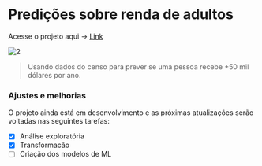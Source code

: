 # Predições sobre renda de adultos 
Acesse o projeto aqui -> [Link](https://github.com/matheussrf/Data-Science/blob/main/Notebook%2001%20-%20predi%C3%A7%C3%B5es%20sobre%20renda%20de%20aldultos/%5BEM_DESENVOLVIMENTO%5DMachine%20Learning%20para%20prever%20se%20uma%20pessoa%20recebe%20mais%20de%2050%20mil%20d%C3%B3lares%20por%20ano.ipynb)

![2](https://user-images.githubusercontent.com/62280180/133640407-c568a984-2f0e-4db4-9167-0cc553841e7d.png)


> Usando dados do censo para prever se uma pessoa recebe +50 mil dólares por ano.

### Ajustes e melhorias

O projeto ainda está em desenvolvimento e as próximas atualizações serão voltadas nas seguintes tarefas:

- [x] Análise exploratória
- [x] Transformacão 
- [ ] Criação dos modelos de ML
